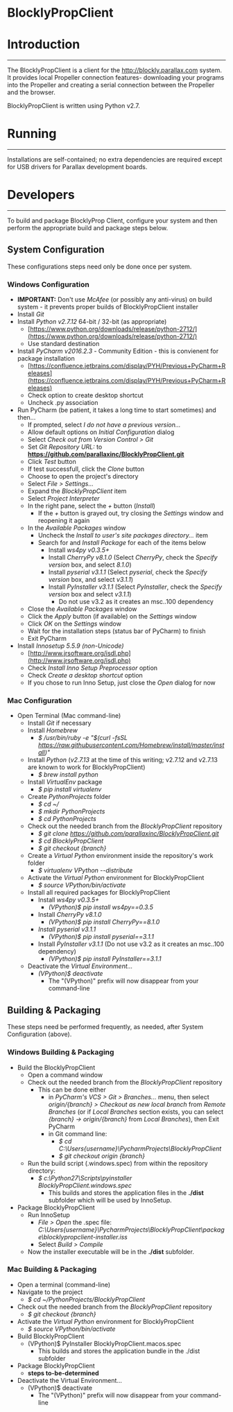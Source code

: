 BlocklyPropClient
=======================

# Introduction
--------------

The BlocklyPropClient is a client for the http://blockly.parallax.com system.
It provides local Propeller connection features- downloading your programs into the Propeller and creating a serial connection between the Propeller and the browser.

BlocklyPropClient is written using Python v2.7.

  
# Running
---------

Installations are self-contained; no extra dependencies are required except for USB drivers for Parallax development boards.


# Developers
------------

To build and package BlocklyProp Client, configure your system and then perform the appropriate build and package steps below.

## System Configuration
These configurations steps need only be done once per system.

### Windows Configuration

  * __IMPORTANT:__ Don't use _McAfee_ (or possibly any anti-virus) on build system - it prevents proper builds of BlocklyPropClient installer
  * Install _Git_
  * Install _Python v2.7.12_ 64-bit / 32-bit (as appropriate)
    * [https://www.python.org/downloads/release/python-2712/](https://www.python.org/downloads/release/python-2712/)
    * Use standard destination
  * Install _PyCharm v2016.2.3_ - Community Edition - this is convienent for package installation
    * [https://confluence.jetbrains.com/display/PYH/Previous+PyCharm+Releases](https://confluence.jetbrains.com/display/PYH/Previous+PyCharm+Releases)
    * Check option to create desktop shortcut
    * Uncheck .py association
  * Run PyCharm (be patient, it takes a long time to start sometimes) and then...
    * If prompted, select _I do not have a previous version..._
    * Allow default options on _Initial Configuration_ dialog
    * Select _Check out from Version Control > Git_
    * Set _Git Repository URL:_ to __https://github.com/parallaxinc/BlocklyPropClient.git__
    * Click _Test_ button
    * If test successfull, click the _Clone_ button
    * Choose to open the project's directory
    * Select _File > Settings..._
    * Expand the _BlocklyPropClient_ item
    * Select _Project Interpreter_
    * In the right pane, select the _+_ button (_Install_)
      * If the _+_ button is grayed out, try closing the _Settings_ window and reopening it again
    * In the _Available Packages_ window
      * Uncheck the _Install to user's site packages directory..._ item
      * Search for and _Install Package_ for each of the items below
        * Install _ws4py v0.3.5+_
        * Install _CherryPy v8.1.0_    (Select _CherryPy_, check the _Specify version_ box, and select _8.1.0_)
        * Install _pyserial v3.1.1_    (Select _pyserial_, check the _Specify version_ box, and select _v3.1.1_)
        * Install _PyInstaller v3.1.1_ (Select _PyInstaller_, check the _Specify version_ box and select _v3.1.1_)
          * Do not use v3.2 as it creates an msc..100 dependency
     * Close the _Available Packages_ window
     * Click the _Apply_ button (if available) on the _Settings_ window
     * Click _OK_ on the _Settings_ window
     * Wait for the installation steps (status bar of PyCharm) to finish
     * Exit PyCharm
  * Install _Innosetup 5.5.9 (non-Unicode)_
    * [http://www.jrsoftware.org/isdl.php](http://www.jrsoftware.org/isdl.php)
    * Check _Install Inno Setup Preprocessor_ option
    * Check _Create a desktop shortcut_ option
    * If you chose to run Inno Setup, just close the _Open_ dialog for now

### Mac Configuration
* Open Terminal (Mac command-line)
  * Install _Git_ if necessary
  * Install _Homebrew_
    * _$ /usr/bin/ruby -e "$(curl -fsSL https://raw.githubusercontent.com/Homebrew/install/master/install)"_
  * Install _Python_ (_v2.7.13_ at the time of this writing; v2.7.12 and v2.7.13 are known to work for BlocklyPropClient)
    * _$ brew install python_
  * Install _VirtualEnv_ package
    * _$ pip install virtualenv_
  * Create _PythonProjects_ folder
    * _$ cd ~/_
    * _$ mkdir PythonProjects_
    * _$ cd PythonProjects_
  * Check out the needed branch from the _BlocklyPropClient_ repository
    * _$ git clone https://github.com/parallaxinc/BlocklyPropClient.git_
    * _$ cd BlocklyPropClient_
    * _$ git checkout {branch}_
  * Create a _Virtual Python_ environment inside the repository's work folder
    * _$ virtualenv VPython --distribute_
  * Activate the _Virtual Python_ environment for BlocklyPropClient
    * _$ source VPython/bin/activate_
  * Install all required packages for BlocklyPropClient
    * Install _ws4py v0.3.5+_
      * _(VPython)$ pip install ws4py==0.3.5_
    * Install _CherryPy v8.1.0_
      * _(VPython)$ pip install CherryPy==8.1.0_
    * _Install pyserial v3.1.1_
      * _(VPython)$ pip install pyserial==3.1.1_
    * Install _PyInstaller v3.1.1_ (Do not use v3.2 as it creates an msc..100 dependency)
      * _(VPython)$ pip install PyInstaller==3.1.1_
  * Deactivate the _Virtual Environment..._
    * _(VPython)$ deactivate_
      * The "(VPython)" prefix will now disappear from your command-line

## Building & Packaging
These steps need be performed frequently, as needed, after System Configuration (above).

### Windows Building & Packaging

  * Build the BlocklyPropClient
    * Open a command window
    * Check out the needed branch from the _BlocklyPropClient_ repository
      * This can be done either 
        * in _PyCharm's VCS > Git > Branches..._ menu, then select _origin/{branch} > Checkout as new local branch_ from _Remote Branches_ (or if _Local Branches_ section exists, you can select _{branch} -> origin/{branch}_ from _Local Branches_), then Exit PyCharm
        * in Git command line: 
          * _$ cd C:\Users\{username}\PycharmProjects\BlocklyPropClient_
          * _$ git checkout origin {branch}_
    * Run the build script (.windows.spec) from within the repository directory:
      * _$ c:\Python27\Scripts\pyinstaller BlocklyPropClient.windows.spec_
        * This builds and stores the application files in the __./dist__ subfolder which will be used by InnoSetup.
  * Package BlocklyPropClient
    * Run InnoSetup
      * _File > Open_ the .spec file: _C:\Users\{username}\PycharmProjects\BlocklyPropClient\package\blocklypropclient-installer.iss_
      * Select _Build > Compile_
    * Now the installer executable will be in the __./dist__ subfolder.

### Mac Building & Packaging

  * Open a terminal (command-line)
  * Navigate to the project
    * _$ cd ~/PythonProjects/BlocklyPropClient_
  * Check out the needed branch from the _BlocklyPropClient_ repository
    * _$ git checkout {branch}_
  * Activate the _Virtual Python_ environment for BlocklyPropClient
    * _$ source VPython/bin/activate_
  * Build BlocklyPropClient
    * (VPython)$ PyInstaller BlocklyPropClient.macos.spec
      * This builds and stores the application bundle in the ./dist subfolder
  * Package BlocklyPropClient
    * __steps to-be-determined__
  * Deactivate the Virtual Environment...
      * (VPython)$ deactivate
        * The "(VPython)" prefix will now disappear from your command-line

